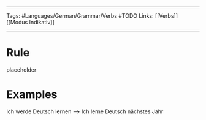 ___
Tags: #Languages/German/Grammar/Verbs #TODO
Links: [[Verbs]] [[Modus Indikativ]]
___
# Rule
placeholder
# Examples
Ich werde Deutsch lernen --> Ich lerne Deutsch nächstes Jahr
